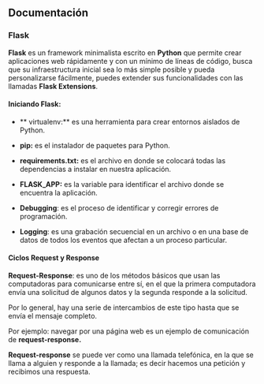 ## Documentación

### Flask

**Flask** es un framework minimalista escrito en **Python** que permite crear aplicaciones web rápidamente y con un mínimo de líneas de código, busca que su infraestructura inicial sea lo más simple posible y pueda personalizarse fácilmente, puedes extender sus funcionalidades con las llamadas **Flask Extensions**.

#### Iniciando Flask:

- ** virtualenv:** es una herramienta para crear entornos aislados de Python.

- **pip:** es el instalador de paquetes para Python.

- **requirements.txt:** es el archivo en donde se colocará todas las dependencias a instalar en nuestra aplicación.

- **FLASK_APP:** es la variable para identificar el archivo donde se encuentra la aplicación.

- **Debugging**: es el proceso de identificar y corregir errores de programación.

- **Logging**: es una grabación secuencial en un archivo o en una base de datos de todos los eventos que afectan a un proceso particular.

#### Ciclos Request y Response

**Request-Response**: es uno de los métodos básicos que usan las computadoras para comunicarse entre sí, en el que la primera computadora envía una solicitud de algunos datos y la segunda responde a la solicitud.

Por lo general, hay una serie de intercambios de este tipo hasta que se envía el mensaje completo.

Por ejemplo: navegar por una página web es un ejemplo de comunicación de **request-response.**

**Request-response** se puede ver como una llamada telefónica, en la que se llama a alguien y responde a la llamada; es decir hacemos una petición y recibimos una respuesta.
